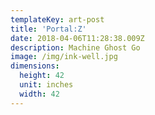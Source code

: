 ```yaml
---
templateKey: art-post
title: 'Portal:Z'
date: 2018-04-06T11:28:38.009Z
description: Machine Ghost Go
image: /img/ink-well.jpg
dimensions:
  height: 42
  unit: inches
  width: 42
---
```



